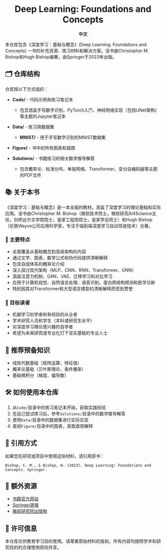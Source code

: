 <h1 align="center">
Deep Learning: Foundations and Concepts
</h1>



<p align="center">
  <b>中文</b>
</p>

本仓库包含《深度学习：基础与概念》(Deep Learning: Foundations and Concepts) 一书的补充资源、练习材料和解决方案。该书由Christopher M. Bishop和Hugh Bishop编著，由Springer于2023年出版。

## 🗂️ 仓库结构

仓库按以下方式组织：

- **Code/** - 代码示例和练习笔记本
  - 包含涵盖手写数字识别、PyTorch入门、神经网络实现（包括UNet架构）等主题的Jupyter笔记本

- **Data/** - 练习用数据集
  - **MNIST/** - 用于手写数字识别的MNIST数据集

- **Figure/** - 书中的所有图表和插图

- **Solutions/** - 书籍练习的相关数学推导解答
  - 包含概率论、标准分布、单层网络、Transformer、变分自编码器等主题的PDF文件

## 📚 关于本书

《深度学习：基础与概念》是一本全面的教材，涵盖了深度学习的理论基础和实际应用。该书由Christopher M. Bishop（微软技术院士，微软研究AI4Science主任，剑桥达尔文学院院士，皇家工程院院士，皇家学会院士）和Hugh Bishop（伦敦Wayve公司应用科学家，专注于端到端深度学习自动驾驶技术）合著。

### 🌟 主要特点

- 全面覆盖从基础概念到高级架构的内容
- 通过文字、图表、数学公式和伪代码提供清晰解释
- 包含自成体系的概率论介绍
- 深入探讨现代架构（MLP、CNN、RNN、Transformer、GNN）
- 涵盖注意力机制、GAN、VAE、迁移学习和对比学习
- 应用于计算机视觉、自然语言处理、语音识别、蛋白质结构预测和医学诊断
- 特别因其对Transformer和大型语言模型的清晰解释而受到赞誉

### 🎯 目标读者

- 机器学习初学者和有经验的从业者
- 学术研究人员和学生（本科或研究生水平）
- 对深度学习理论感兴趣的自学者
- 希望为未来研究或专业化打下坚实基础的专业人士

## 📖 推荐预备知识

- 线性代数基础（矩阵运算、特征值）
- 概率论基础（贝叶斯理论、条件概率）
- 基础微积分（梯度、偏导数）

## 🛠️ 如何使用本仓库

1. 从`Code/`目录中的练习笔记本开始，获取实践经验
2. 在自己尝试练习后，参考`Solutions/`目录中的数学推导解答
3. 使用`Data/`目录中的数据集进行实际实现
4. 查阅`Figure/`目录中的图表，获取直观解释

## 📑 引用方式

如果您在研究或项目中使用这些材料，请引用原书：

```
Bishop, C. M., & Bishop, H. (2023). Deep Learning: Foundations and Concepts. Springer.
```

## 🔗 额外资源

- [书籍官方网站](https://www.bishopbook.com/)
- [Springer链接](https://link.springer.com/book/10.1007/978-3-031-45468-4)
- [微软研究院出版物](https://www.microsoft.com/en-us/research/publication/deep-learning-foundations-and-concepts/)

## 📜 许可信息

本仓库仅供教育学习目的使用。请尊重原始材料的版权。所有内容均按照学术和研究目的的合理使用原则共享。 

